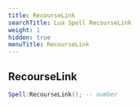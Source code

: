 ```yaml
---
title: RecourseLink
searchTitle: Lua Spell RecourseLink
weight: 1
hidden: true
menuTitle: RecourseLink
---
```

## RecourseLink
```lua
Spell:RecourseLink(); -- number
```